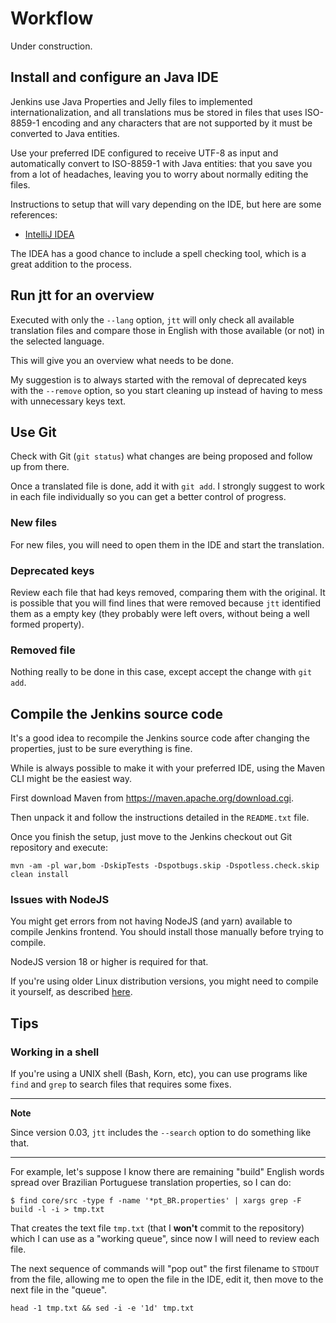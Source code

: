# Workflow

Under construction.

## Install and configure an Java IDE

Jenkins use Java Properties and Jelly files to implemented internationalization,
and all translations mus be stored in files that uses ISO-8859-1 encoding and
any characters that are not supported by it must be converted to Java entities.

Use your preferred IDE configured to receive UTF-8 as input and automatically
convert to ISO-8859-1 with Java entities: that you save you from a lot of
headaches, leaving you to worry about normally editing the files.

Instructions to setup that will vary depending on the IDE, but here are some
references:

- [IntelliJ IDEA](https://www.jetbrains.com/help/idea/encoding.html#file-encoding-settings)

The IDEA has a good chance to include a spell checking tool, which is a great
addition to the process.

## Run jtt for an overview

Executed with only the `--lang` option, `jtt` will only check all available
translation files and compare those in English with those available (or not) in
the selected language.

This will give you an overview what needs to be done.

My suggestion is to always started with the removal of deprecated keys with the
`--remove` option, so you start cleaning up instead of having to mess with
unnecessary keys text.

## Use Git

Check with Git (`git status`) what changes are being proposed and follow up
from there.

Once a translated file is done, add it with `git add`. I strongly suggest to
work in each file individually so you can get a better control of progress.

### New files

For new files, you will need to open them in the IDE and start the translation.

### Deprecated keys

Review each file that had keys removed, comparing them with the original. It is
possible that you will find lines that were removed because `jtt` identified
them as a empty key (they probably were left overs, without being a well formed
property).

### Removed file

Nothing really to be done in this case, except accept the change with `git add`.

## Compile the Jenkins source code

It's a good idea to recompile the Jenkins source code after changing the
properties, just to be sure everything is fine.

While is always possible to make it with your preferred IDE, using the Maven
CLI might be the easiest way.

First download Maven from https://maven.apache.org/download.cgi.

Then unpack it and follow the instructions detailed in the `README.txt` file.

Once you finish the setup, just move to the Jenkins checkout out Git repository
and execute:

```
mvn -am -pl war,bom -DskipTests -Dspotbugs.skip -Dspotless.check.skip clean install
```

### Issues with NodeJS

You might get errors from not having NodeJS (and yarn) available to compile
Jenkins frontend. You should install those manually before trying to compile.

NodeJS version 18 or higher is required for that.

If you're using older Linux distribution versions, you might need to compile
it yourself, as described
[here](https://github.com/nodesource/distributions/issues/1392).

## Tips

### Working in a shell

If you're using a UNIX shell (Bash, Korn, etc), you can use programs like `find`
and `grep` to search files that requires some fixes.

---
**Note**

Since version 0.03, `jtt` includes the `--search` option to do something like
that.

---

For example, let's suppose I know there are remaining "build" English words
spread over Brazilian Portuguese translation properties, so I can do:

```
$ find core/src -type f -name '*pt_BR.properties' | xargs grep -F build -l -i > tmp.txt
```

That creates the text file `tmp.txt` (that I **won't** commit to the repository)
which I can use as a "working queue", since now I will need to review each file.

The next sequence of commands will "pop out" the first filename to `STDOUT`
from the file, allowing me to open the file in the IDE, edit it, then move
to the next file in the "queue".

```
head -1 tmp.txt && sed -i -e '1d' tmp.txt
```
